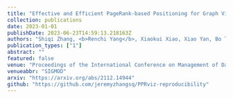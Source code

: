 ```yaml
---
title: "Effective and Efficient PageRank-based Positioning for Graph Visualization"
collection: publications
date: 2023-01-01
publishDate: 2023-06-23T14:59:13.218163Z
authors: "Shiqi Zhang, <b>Renchi Yang</b>, Xiaokui Xiao, Xiao Yan, Bo Tang"
publication_types: ["1"]
abstract: ""
featured: false
venue: "Proceedings of the International Conference on Management of Data"
venueabbr: "SIGMOD"
arxiv: "https://arxiv.org/abs/2112.14944"
github: "https://github.com/jeremyzhangsq/PPRviz-reproducibility"
---
```

